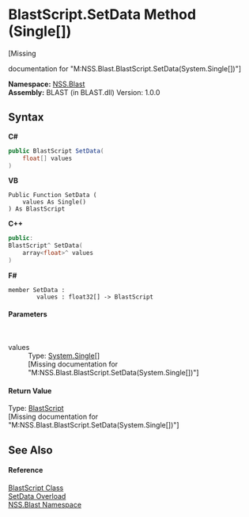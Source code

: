 # BlastScript.SetData Method (Single[])
 

\[Missing <summary> documentation for "M:NSS.Blast.BlastScript.SetData(System.Single[])"\]

**Namespace:**&nbsp;<a href="88b55311-4a89-0894-e27a-e157e443c7f7.md">NSS.Blast</a><br />**Assembly:**&nbsp;BLAST (in BLAST.dll) Version: 1.0.0

## Syntax

**C#**<br />
``` C#
public BlastScript SetData(
	float[] values
)
```

**VB**<br />
``` VB
Public Function SetData ( 
	values As Single()
) As BlastScript
```

**C++**<br />
``` C++
public:
BlastScript^ SetData(
	array<float>^ values
)
```

**F#**<br />
``` F#
member SetData : 
        values : float32[] -> BlastScript 

```


#### Parameters
&nbsp;<dl><dt>values</dt><dd>Type: <a href="https://docs.microsoft.com/dotnet/api/system.single" target="_blank" rel="noopener noreferrer">System.Single</a>[]<br />\[Missing <param name="values"/> documentation for "M:NSS.Blast.BlastScript.SetData(System.Single[])"\]</dd></dl>

#### Return Value
Type: <a href="701ebde6-515e-1fd5-a11a-526716112a12.md">BlastScript</a><br />\[Missing <returns> documentation for "M:NSS.Blast.BlastScript.SetData(System.Single[])"\]

## See Also


#### Reference
<a href="701ebde6-515e-1fd5-a11a-526716112a12.md">BlastScript Class</a><br /><a href="b3f698e8-db23-012f-b7a3-d0f6167d6ba5.md">SetData Overload</a><br /><a href="88b55311-4a89-0894-e27a-e157e443c7f7.md">NSS.Blast Namespace</a><br />